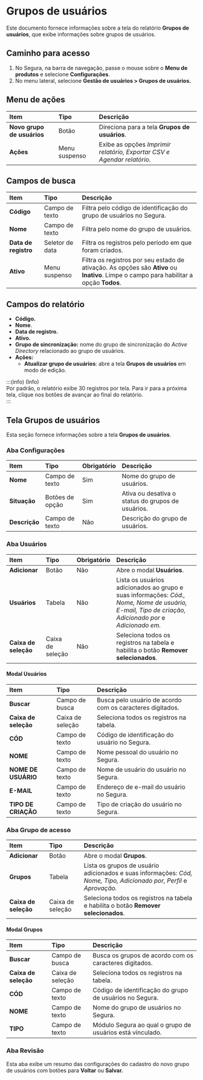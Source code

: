 # Grupos de usuários

Este documento fornece informações sobre a tela do relatório **Grupos de usuários**, que exibe informações sobre grupos de usuários.

## Caminho para acesso

1. No Segura, na barra de navegação, passe o mouse sobre o **Menu de produtos** e selecione **Configurações**.  
2. No menu lateral, selecione **Gestão de usuários \> Grupos de usuários.**

## Menu de ações

| Item | Tipo | Descrição |
| :---- | :---- | :---- |
| **Novo grupo de usuários** | Botão | Direciona para a tela **Grupos de usuários**. |
| **Ações** | Menu suspenso | Exibe as opções *Imprimir relatório, Exportar CSV e Agendar relatório.* |

## Campos de busca

| Item | Tipo | Descrição |
| :---- | :---- | :---- |
| **Código** | Campo de texto | Filtra pelo código de identificação do grupo de usuários no Segura. |
| **Nome** | Campo de texto | Filtra pelo nome do grupo de usuários. |
| **Data de registro** | Seletor de data | Filtra os registros pelo período em que foram criados. |
| **Ativo** | Menu suspenso | Filtra os registros por seu estado de ativação. As opções são **Ativo** ou **Inativo**. Limpe o campo para habilitar a opção **Todos**. |

## Campos do relatório

* **Código.**  
* **Nome**.  
* **Data de registro.**  
* **Ativo.**  
* **Grupo de sincronização:** nome do grupo de sincronização do *Active Directory* relacionado ao grupo de usuários.  
* **Ações:**  
  * **Atualizar grupo de usuários**: abre a tela **Grupos de usuários** em modo de edição.

:::(info) (Info)  
Por padrão, o relatório exibe 30 registros por tela. Para ir para a próxima tela, clique nos botões de avançar ao final do relatório.  
:::

## Tela Grupos de usuários

Esta seção fornece informações sobre a tela **Grupos de usuários**.

### Aba Configurações

| Item | Tipo | Obrigatório | Descrição |
| :---- | :---- | :---- | :---- |
| **Nome** | Campo de texto | Sim | Nome do grupo de usuários. |
| **Situação** | Botões de opção | Sim | Ativa ou desativa o status do grupos de usuários. |
| **Descrição** | Campo de texto | Não | Descrição do grupo de usuários. |

### Aba Usuários

| Item | Tipo | Obrigatório | Descrição |
| :---- | :---- | :---- | :---- |
| **Adicionar** | Botão | Não | Abre o modal **Usuários**. |
| **Usuários** | Tabela | Não | Lista os usuários adicionados ao grupo e suas informações: *Cód., Nome, Nome de usuário, E-mail, Tipo de criação, Adicionado por* e *Adicionado em.* |
| **Caixa de seleção** | Caixa de seleção | Não | Seleciona todos os registros na tabela e habilita o botão **Remover selecionados**. |

#### Modal Usuários

| Item | Tipo | Descrição |
| :---- | :---- | :---- |
| **Buscar** | Campo de busca | Busca pelo usuário de acordo com os caracteres digitados. |
| **Caixa de seleção** | Caixa de seleção | Seleciona todos os registros na tabela. |
| **CÓD** | Campo de texto | Código de identificação do usuário no Segura. |
| **NOME** | Campo de texto | Nome pessoal do usuário no Segura. |
| **NOME DE USUÁRIO** | Campo de texto | Nome de usuário do usuário no Segura. |
| **E-MAIL** | Campo de texto | Endereço de e-mail do usuário no Segura. |
| **TIPO DE CRIAÇÃO** | Campo de texto | Tipo de criação do usuário no Segura. |

### Aba Grupo de acesso

| Item | Tipo | Descrição |
| :---- | :---- | :---- |
| **Adicionar** | Botão | Abre o modal **Grupos**. |
| **Grupos** | Tabela | Lista os grupos de usuário adicionados e suas informações: *Cód, Nome, Tipo, Adicionado por, Perfil* e *Aprovação.* |
| **Caixa de seleção** | Caixa de seleção | Seleciona todos os registros na tabela e habilita o botão **Remover selecionados**. |

#### Modal Grupos

| Item | Tipo | Descrição |
| :---- | :---- | :---- |
| **Buscar** | Campo de busca | Busca os grupos de acordo com os caracteres digitados. |
| **Caixa de seleção** | Caixa de seleção | Seleciona todos os registros na tabela. |
| **CÓD** | Campo de texto | Código de identificação do grupo de usuários no Segura. |
| **NOME** | Campo de texto | Nome do grupo de usuários no Segura. |
| **TIPO** | Campo de texto | Módulo Segura ao qual o grupo de usuários está vinculado. |

### Aba Revisão

Esta aba exibe um resumo das configurações do cadastro do novo grupo de usuários com botões para **Voltar** ou **Salvar.**